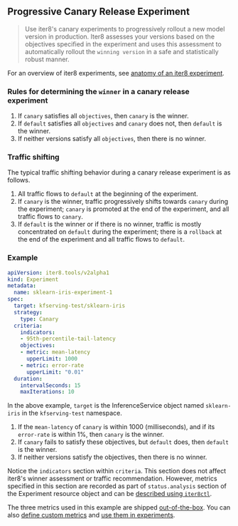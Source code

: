 ## Progressive Canary Release Experiment
> Use iter8's canary experiments to progressively rollout a new model version in production. Iter8 assesses your versions based on the objectives specified in the experiment and uses this assessment to automatically rollout the `winning version` in a safe and statistically robust manner.

For an overview of iter8 experiments, see [anatomy of an iter8 experiment](experimentanatomy.md).

### Rules for determining the `winner` in a canary release experiment
1. If `canary` satisfies all `objectives`, then `canary` is the winner.
2. If `default` satisfies all `objectives` and `canary` does not, then `default` is the winner.
3. If neither versions satisfy all `objectives`, then there is no winner.

### Traffic shifting
The typical traffic shifting behavior during a canary release experiment is as follows. 
1. All traffic flows to `default` at the beginning of the experiment. 
2. If `canary` is the winner, traffic progressively shifts towards `canary` during the experiment; `canary` is promoted at the end of the experiment, and all traffic flows to `canary`. 
3. If `default` is the winner or if there is no winner, traffic is mostly concentrated on `default` during the experiment; there is a `rollback` at the end of the experiment and all traffic flows to `default`.

### Example
```yaml
apiVersion: iter8.tools/v2alpha1
kind: Experiment
metadata:
  name: sklearn-iris-experiment-1
spec:
  target: kfserving-test/sklearn-iris
  strategy:
    type: Canary
  criteria:
    indicators:
    - 95th-percentile-tail-latency
    objectives:
    - metric: mean-latency
      upperLimit: 1000
    - metric: error-rate
      upperLimit: "0.01"
  duration:
    intervalSeconds: 15
    maxIterations: 10
```

In the above example, `target` is the InferenceService object named `sklearn-iris` in the `kfserving-test` namespace. 
1. If the `mean-latency` of `canary` is within 1000 (milliseconds), and if its `error-rate` is within 1%, then `canary` is the winner. 
2. If `canary` fails to satisfy these objectives, but `default` does, then `default` is the winner.
3. If neither versions satisfy the objectives, then there is no winner.

Notice the `indicators` section within `criteria`. This section does not affect iter8's winner assessment or traffic recommendation. However, metrics specified in this section are recorded as part of `status.analysis` section of the Experiment resource object and can be [described using `iter8ctl`](iter8ctl.md).

The three metrics used in this example are shipped [out-of-the-box](metrics_ootb.md). You can also [define custom metrics](metrics_custom.md) and [use them in experiments](usingmetrics.md).